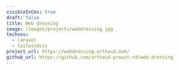 ```yaml
---
visibleInCms: true
draft: false
title: Web dressing
image: /images/projects/webdressing.jpg
technos:
  - laravel
  - tailwindcss
project_url: https://webdressing.arthaud.ovh/
github_url: https://github.com/arthaud-proust-rd/web-dressing
---
```

